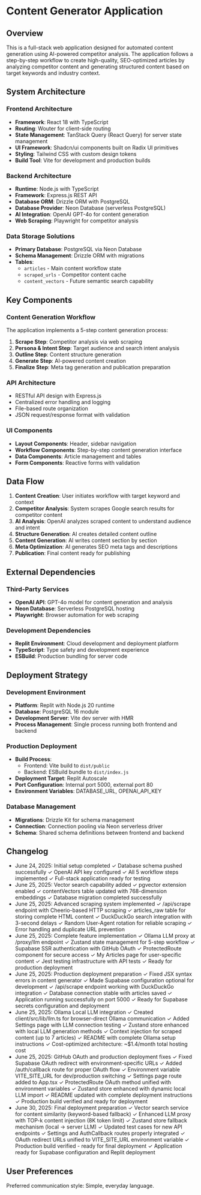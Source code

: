 # Content Generator Application

## Overview

This is a full-stack web application designed for automated content generation using AI-powered competitor analysis. The application follows a step-by-step workflow to create high-quality, SEO-optimized articles by analyzing competitor content and generating structured content based on target keywords and industry context.

## System Architecture

### Frontend Architecture
- **Framework**: React 18 with TypeScript
- **Routing**: Wouter for client-side routing
- **State Management**: TanStack Query (React Query) for server state management
- **UI Framework**: Shadcn/ui components built on Radix UI primitives
- **Styling**: Tailwind CSS with custom design tokens
- **Build Tool**: Vite for development and production builds

### Backend Architecture
- **Runtime**: Node.js with TypeScript
- **Framework**: Express.js REST API
- **Database ORM**: Drizzle ORM with PostgreSQL
- **Database Provider**: Neon Database (serverless PostgreSQL)
- **AI Integration**: OpenAI GPT-4o for content generation
- **Web Scraping**: Playwright for competitor analysis

### Data Storage Solutions
- **Primary Database**: PostgreSQL via Neon Database
- **Schema Management**: Drizzle ORM with migrations
- **Tables**: 
  - `articles` - Main content workflow state
  - `scraped_urls` - Competitor content cache
  - `content_vectors` - Future semantic search capability

## Key Components

### Content Generation Workflow
The application implements a 5-step content generation process:

1. **Scrape Step**: Competitor analysis via web scraping
2. **Persona & Intent Step**: Target audience and search intent analysis
3. **Outline Step**: Content structure generation
4. **Generate Step**: AI-powered content creation
5. **Finalize Step**: Meta tag generation and publication preparation

### API Architecture
- RESTful API design with Express.js
- Centralized error handling and logging
- File-based route organization
- JSON request/response format with validation

### UI Components
- **Layout Components**: Header, sidebar navigation
- **Workflow Components**: Step-by-step content generation interface
- **Data Components**: Article management and tables
- **Form Components**: Reactive forms with validation

## Data Flow

1. **Content Creation**: User initiates workflow with target keyword and context
2. **Competitor Analysis**: System scrapes Google search results for competitor content
3. **AI Analysis**: OpenAI analyzes scraped content to understand audience and intent
4. **Structure Generation**: AI creates detailed content outline
5. **Content Generation**: AI writes content section by section
6. **Meta Optimization**: AI generates SEO meta tags and descriptions
7. **Publication**: Final content ready for publishing

## External Dependencies

### Third-Party Services
- **OpenAI API**: GPT-4o model for content generation and analysis
- **Neon Database**: Serverless PostgreSQL hosting
- **Playwright**: Browser automation for web scraping

### Development Dependencies
- **Replit Environment**: Cloud development and deployment platform
- **TypeScript**: Type safety and development experience
- **ESBuild**: Production bundling for server code

## Deployment Strategy

### Development Environment
- **Platform**: Replit with Node.js 20 runtime
- **Database**: PostgreSQL 16 module
- **Development Server**: Vite dev server with HMR
- **Process Management**: Single process running both frontend and backend

### Production Deployment
- **Build Process**: 
  - Frontend: Vite build to `dist/public`
  - Backend: ESBuild bundle to `dist/index.js`
- **Deployment Target**: Replit Autoscale
- **Port Configuration**: Internal port 5000, external port 80
- **Environment Variables**: DATABASE_URL, OPENAI_API_KEY

### Database Management
- **Migrations**: Drizzle Kit for schema management
- **Connection**: Connection pooling via Neon serverless driver
- **Schema**: Shared schema definitions between frontend and backend

## Changelog
- June 24, 2025: Initial setup completed
  ✓ Database schema pushed successfully
  ✓ OpenAI API key configured
  ✓ All 5 workflow steps implemented
  ✓ Full-stack application ready for testing
- June 25, 2025: Vector search capability added
  ✓ pgvector extension enabled
  ✓ contentVectors table updated with 768-dimension embeddings
  ✓ Database migration completed successfully
- June 25, 2025: Advanced scraping system implemented
  ✓ /api/scrape endpoint with Cheerio-based HTTP scraping
  ✓ articles_raw table for storing complete HTML content
  ✓ DuckDuckGo search integration with 3-second delays
  ✓ Random User-Agent rotation for reliable scraping
  ✓ Error handling and duplicate URL prevention
- June 25, 2025: Complete feature implementation
  ✓ Ollama LLM proxy at /proxy/llm endpoint
  ✓ Zustand state management for 5-step workflow
  ✓ Supabase SSR authentication with GitHub OAuth
  ✓ ProtectedRoute component for secure access
  ✓ My Articles page for user-specific content
  ✓ Jest testing infrastructure with API tests
  ✓ Ready for production deployment
- June 25, 2025: Production deployment preparation
  ✓ Fixed JSX syntax errors in content generator
  ✓ Made Supabase configuration optional for development
  ✓ /api/scrape endpoint working with DuckDuckGo integration
  ✓ Database connection stable with articles saved
  ✓ Application running successfully on port 5000
  ✓ Ready for Supabase secrets configuration and deployment
- June 25, 2025: Ollama Local LLM integration
  ✓ Created client/src/lib/llm.ts for browser-direct Ollama communication
  ✓ Added Settings page with LLM connection testing
  ✓ Zustand store enhanced with local LLM generation methods
  ✓ Context injection for scraped content (up to 7 articles)
  ✓ README with complete Ollama setup instructions
  ✓ Cost-optimized architecture: ~$1.4/month total hosting cost
- June 25, 2025: GitHub OAuth and production deployment fixes
  ✓ Fixed Supabase OAuth redirect with environment-specific URLs
  ✓ Added /auth/callback route for proper OAuth flow
  ✓ Environment variable VITE_SITE_URL for dev/production switching
  ✓ Settings page route added to App.tsx
  ✓ ProtectedRoute OAuth method unified with environment variables
  ✓ Zustand store enhanced with dynamic local LLM import
  ✓ README updated with complete deployment instructions
  ✓ Production build verified and ready for deployment
- June 30, 2025: Final deployment preparation
  ✓ Vector search service for content similarity (keyword-based fallback)
  ✓ Enhanced LLM proxy with TOP-k content injection (8K token limit)
  ✓ Zustand store fallback mechanism (local → server LLM)
  ✓ Updated test cases for new API endpoints
  ✓ Settings and AuthCallback routes properly integrated
  ✓ OAuth redirect URLs unified to VITE_SITE_URL environment variable
  ✓ Production build verified - ready for final deployment
  ✓ Application ready for Supabase configuration and Replit deployment

## User Preferences

Preferred communication style: Simple, everyday language.